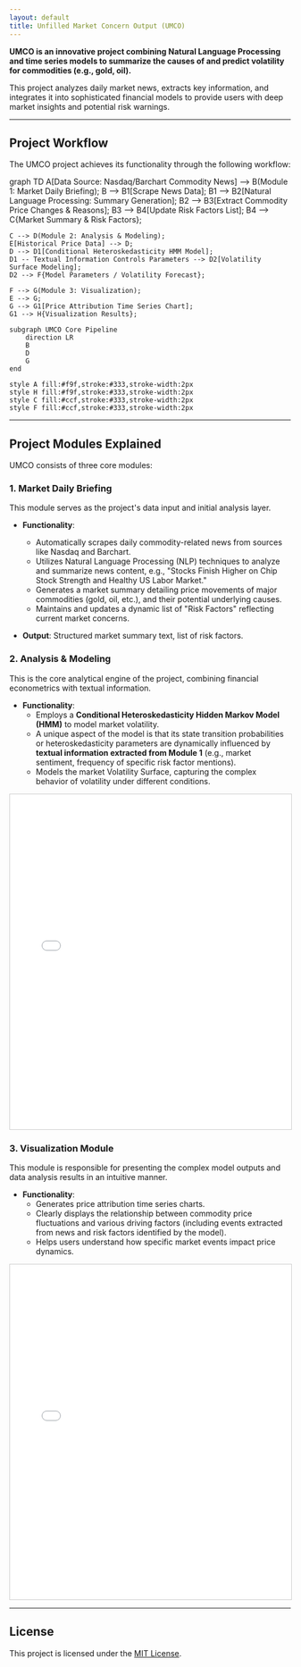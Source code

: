 ```yaml
---
layout: default
title: Unfilled Market Concern Output (UMCO)
---
```

**UMCO is an innovative project combining Natural Language Processing and time series models to summarize the causes of and predict volatility for commodities (e.g., gold, oil).**

This project analyzes daily market news, extracts key information, and integrates it into sophisticated financial models to provide users with deep market insights and potential risk warnings.

---


## Project Workflow

The UMCO project achieves its functionality through the following workflow:

<div class="mermaid">
graph TD
    A[Data Source: Nasdaq/Barchart Commodity News] --> B(Module 1: Market Daily Briefing);
    B --> B1[Scrape News Data];
    B1 --> B2[Natural Language Processing: Summary Generation];
    B2 --> B3[Extract Commodity Price Changes & Reasons];
    B3 --> B4[Update Risk Factors List];
    B4 --> C{Market Summary & Risk Factors};

    C --> D(Module 2: Analysis & Modeling);
    E[Historical Price Data] --> D;
    D --> D1[Conditional Heteroskedasticity HMM Model];
    D1 -- Textual Information Controls Parameters --> D2[Volatility Surface Modeling];
    D2 --> F{Model Parameters / Volatility Forecast};

    F --> G(Module 3: Visualization);
    E --> G;
    G --> G1[Price Attribution Time Series Chart];
    G1 --> H{Visualization Results};

    subgraph UMCO Core Pipeline
        direction LR
        B
        D
        G
    end

    style A fill:#f9f,stroke:#333,stroke-width:2px
    style H fill:#f9f,stroke:#333,stroke-width:2px
    style C fill:#ccf,stroke:#333,stroke-width:2px
    style F fill:#ccf,stroke:#333,stroke-width:2px
</div>

---

## Project Modules Explained

UMCO consists of three core modules:

### 1. Market Daily Briefing

This module serves as the project's data input and initial analysis layer.

*   **Functionality**:
    *   Automatically scrapes daily commodity-related news from sources like Nasdaq and Barchart.
    *   Utilizes Natural Language Processing (NLP) techniques to analyze and summarize news content, e.g., "Stocks Finish Higher on Chip Stock Strength and Healthy US Labor Market."
    *   Generates a market summary detailing price movements of major commodities (gold, oil, etc.), and their potential underlying causes.
    *   Maintains and updates a dynamic list of "Risk Factors" reflecting current market concerns.

*   **Output**: Structured market summary text, list of risk factors.

### 2. Analysis & Modeling

This is the core analytical engine of the project, combining financial econometrics with textual information.

*   **Functionality**:
    *   Employs a **Conditional Heteroskedasticity Hidden Markov Model (HMM)** to model market volatility.
    *   A unique aspect of the model is that its state transition probabilities or heteroskedasticity parameters are dynamically influenced by **textual information extracted from Module 1** (e.g., market sentiment, frequency of specific risk factor mentions).
    *   Models the market Volatility Surface, capturing the complex behavior of volatility under different conditions.



<div id="module2-container" style="width:100%; height:600px; border:1px solid #ccc; overflow:auto; margin-bottom:20px;">
  <iframe src="module2_showcase.html" width="100%" height="100%" frameborder="0">
    Your browser does not support iframes. Please <a href="module2_showcase.html">click here to view the content</a>.
  </iframe>
</div>

### 3. Visualization Module

This module is responsible for presenting the complex model outputs and data analysis results in an intuitive manner.

*   **Functionality**:
    *   Generates price attribution time series charts.
    *   Clearly displays the relationship between commodity price fluctuations and various driving factors (including events extracted from news and risk factors identified by the model).
    *   Helps users understand how specific market events impact price dynamics.


<div id="module3-container" style="width:100%; height:600px; border:1px solid #ccc; overflow:auto;">
  <iframe src="module3_showcase.html" width="100%" height="100%" frameborder="0">
    Your browser does not support iframes. Please <a href="module3_showcase.html">click here to view the content</a>.
  </iframe>
</div>

<!-- ## How to Run (Example)

1.  Clone the repository: `git clone https://github.com/your-username/UMCO.git`
2.  Navigate to the project directory: `cd UMCO`
3.  Install dependencies: `pip install -r requirements.txt`
4.  (Add more running instructions here...)

---

## Contributing

Contributions of all kinds are welcome! Please read `CONTRIBUTING.md` (if created) for more information. -->

---

## License

This project is licensed under the [MIT License](LICENSE).